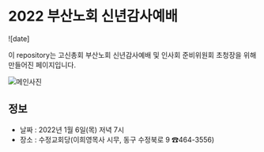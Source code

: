 # 2022 부산노회 신년감사예배
![date]

이 repository는 고신총회 부산노회 신년감사예배 및 인사회 준비위원회 초청장을 위해 만들어진 페이지입니다.

![메인사진]()

## 정보

* 날짜 : 2022년 1월 6일(목) 저녁 7시
* 장소 : 수정교회당(이희영목사 시무, 동구 수정북로 9 ☎464-3556)




